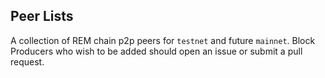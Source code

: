 ## Peer Lists
A collection of REM chain p2p peers for `testnet` and future `mainnet`. Block Producers who wish to be added should open an issue or submit a pull request.
